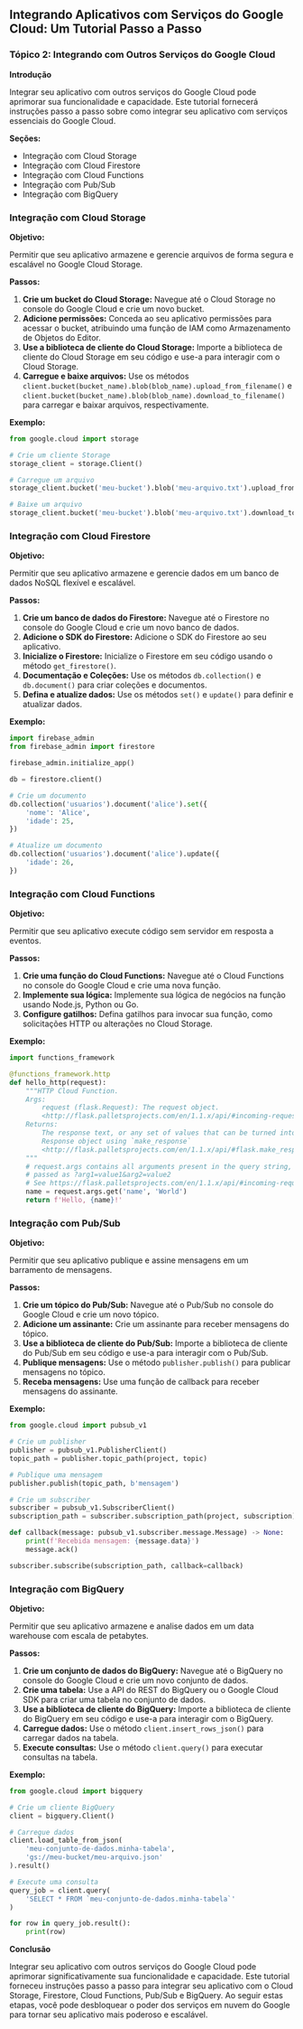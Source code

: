 ## Integrando Aplicativos com Serviços do Google Cloud: Um Tutorial Passo a Passo

### Tópico 2: Integrando com Outros Serviços do Google Cloud

**Introdução**

Integrar seu aplicativo com outros serviços do Google Cloud pode aprimorar sua funcionalidade e capacidade. Este tutorial fornecerá instruções passo a passo sobre como integrar seu aplicativo com serviços essenciais do Google Cloud.

**Seções:**

* Integração com Cloud Storage
* Integração com Cloud Firestore
* Integração com Cloud Functions
* Integração com Pub/Sub
* Integração com BigQuery

### Integração com Cloud Storage

**Objetivo:**

Permitir que seu aplicativo armazene e gerencie arquivos de forma segura e escalável no Google Cloud Storage.

**Passos:**

1. **Crie um bucket do Cloud Storage:** Navegue até o Cloud Storage no console do Google Cloud e crie um novo bucket.
2. **Adicione permissões:** Conceda ao seu aplicativo permissões para acessar o bucket, atribuindo uma função de IAM como Armazenamento de Objetos do Editor.
3. **Use a biblioteca de cliente do Cloud Storage:** Importe a biblioteca de cliente do Cloud Storage em seu código e use-a para interagir com o Cloud Storage.
4. **Carregue e baixe arquivos:** Use os métodos `client.bucket(bucket_name).blob(blob_name).upload_from_filename()` e `client.bucket(bucket_name).blob(blob_name).download_to_filename()` para carregar e baixar arquivos, respectivamente.

**Exemplo:**

```python
from google.cloud import storage

# Crie um cliente Storage
storage_client = storage.Client()

# Carregue um arquivo
storage_client.bucket('meu-bucket').blob('meu-arquivo.txt').upload_from_filename('local/meu-arquivo.txt')

# Baixe um arquivo
storage_client.bucket('meu-bucket').blob('meu-arquivo.txt').download_to_filename('local/meu-arquivo.txt')
```

### Integração com Cloud Firestore

**Objetivo:**

Permitir que seu aplicativo armazene e gerencie dados em um banco de dados NoSQL flexível e escalável.

**Passos:**

1. **Crie um banco de dados do Firestore:** Navegue até o Firestore no console do Google Cloud e crie um novo banco de dados.
2. **Adicione o SDK do Firestore:** Adicione o SDK do Firestore ao seu aplicativo.
3. **Inicialize o Firestore:** Inicialize o Firestore em seu código usando o método `get_firestore()`.
4. **Documentação e Coleções:** Use os métodos `db.collection()` e `db.document()` para criar coleções e documentos.
5. **Defina e atualize dados:** Use os métodos `set()` e `update()` para definir e atualizar dados.

**Exemplo:**

```python
import firebase_admin
from firebase_admin import firestore

firebase_admin.initialize_app()

db = firestore.client()

# Crie um documento
db.collection('usuarios').document('alice').set({
    'nome': 'Alice',
    'idade': 25,
})

# Atualize um documento
db.collection('usuarios').document('alice').update({
    'idade': 26,
})
```

### Integração com Cloud Functions

**Objetivo:**

Permitir que seu aplicativo execute código sem servidor em resposta a eventos.

**Passos:**

1. **Crie uma função do Cloud Functions:** Navegue até o Cloud Functions no console do Google Cloud e crie uma nova função.
2. **Implemente sua lógica:** Implemente sua lógica de negócios na função usando Node.js, Python ou Go.
3. **Configure gatilhos:** Defina gatilhos para invocar sua função, como solicitações HTTP ou alterações no Cloud Storage.

**Exemplo:**

```python
import functions_framework

@functions_framework.http
def hello_http(request):
    """HTTP Cloud Function.
    Args:
        request (flask.Request): The request object.
        <http://flask.palletsprojects.com/en/1.1.x/api/#incoming-request-data>
    Returns:
        The response text, or any set of values that can be turned into a
        Response object using `make_response`
        <http://flask.palletsprojects.com/en/1.1.x/api/#flask.make_response>.
    """
    # request.args contains all arguments present in the query string,
    # passed as ?arg1=value1&arg2=value2
    # See https://flask.palletsprojects.com/en/1.1.x/api/#incoming-request-data
    name = request.args.get('name', 'World')
    return f'Hello, {name}!'
```

### Integração com Pub/Sub

**Objetivo:**

Permitir que seu aplicativo publique e assine mensagens em um barramento de mensagens.

**Passos:**

1. **Crie um tópico do Pub/Sub:** Navegue até o Pub/Sub no console do Google Cloud e crie um novo tópico.
2. **Adicione um assinante:** Crie um assinante para receber mensagens do tópico.
3. **Use a biblioteca de cliente do Pub/Sub:** Importe a biblioteca de cliente do Pub/Sub em seu código e use-a para interagir com o Pub/Sub.
4. **Publique mensagens:** Use o método `publisher.publish()` para publicar mensagens no tópico.
5. **Receba mensagens:** Use uma função de callback para receber mensagens do assinante.

**Exemplo:**

```python
from google.cloud import pubsub_v1

# Crie um publisher
publisher = pubsub_v1.PublisherClient()
topic_path = publisher.topic_path(project, topic)

# Publique uma mensagem
publisher.publish(topic_path, b'mensagem')

# Crie um subscriber
subscriber = pubsub_v1.SubscriberClient()
subscription_path = subscriber.subscription_path(project, subscription)

def callback(message: pubsub_v1.subscriber.message.Message) -> None:
    print(f'Recebida mensagem: {message.data}')
    message.ack()

subscriber.subscribe(subscription_path, callback=callback)
```

### Integração com BigQuery

**Objetivo:**

Permitir que seu aplicativo armazene e analise dados em um data warehouse com escala de petabytes.

**Passos:**

1. **Crie um conjunto de dados do BigQuery:** Navegue até o BigQuery no console do Google Cloud e crie um novo conjunto de dados.
2. **Crie uma tabela:** Use a API do REST do BigQuery ou o Google Cloud SDK para criar uma tabela no conjunto de dados.
3. **Use a biblioteca de cliente do BigQuery:** Importe a biblioteca de cliente do BigQuery em seu código e use-a para interagir com o BigQuery.
4. **Carregue dados:** Use o método `client.insert_rows_json()` para carregar dados na tabela.
5. **Execute consultas:** Use o método `client.query()` para executar consultas na tabela.

**Exemplo:**

```python
from google.cloud import bigquery

# Crie um cliente BigQuery
client = bigquery.Client()

# Carregue dados
client.load_table_from_json(
    'meu-conjunto-de-dados.minha-tabela',
    'gs://meu-bucket/meu-arquivo.json'
).result()

# Execute uma consulta
query_job = client.query(
    'SELECT * FROM `meu-conjunto-de-dados.minha-tabela`'
)

for row in query_job.result():
    print(row)
```

**Conclusão**

Integrar seu aplicativo com outros serviços do Google Cloud pode aprimorar significativamente sua funcionalidade e capacidade. Este tutorial forneceu instruções passo a passo para integrar seu aplicativo com o Cloud Storage, Firestore, Cloud Functions, Pub/Sub e BigQuery. Ao seguir estas etapas, você pode desbloquear o poder dos serviços em nuvem do Google para tornar seu aplicativo mais poderoso e escalável.